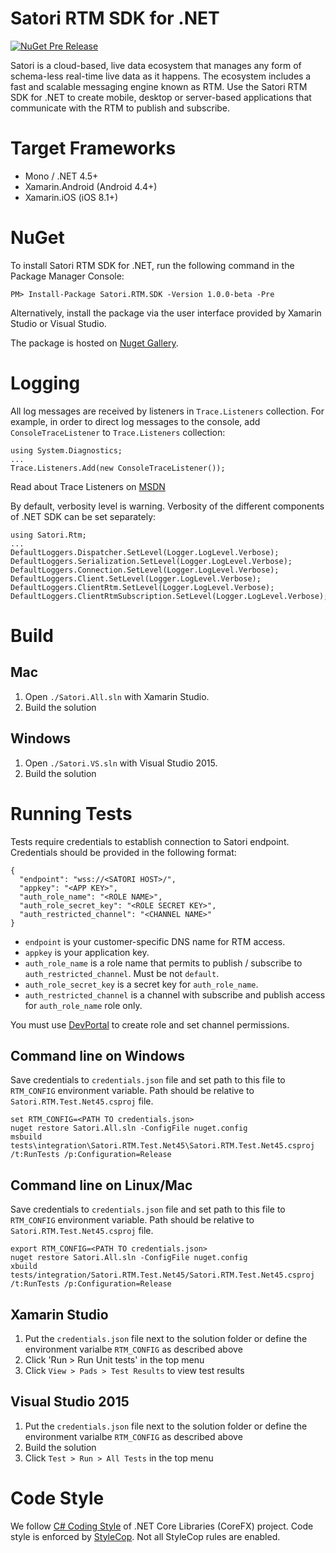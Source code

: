 # Satori RTM SDK for .NET
[![NuGet Pre Release](https://img.shields.io/nuget/vpre/Satori.RTM.SDK.svg)]()

Satori is a cloud-based, live data ecosystem that manages any form of schema-less real-time live data as it happens. 
The ecosystem includes a fast and scalable messaging engine known as RTM. Use the Satori RTM SDK for .NET to create mobile, desktop or server-based applications that communicate with the RTM to publish and subscribe.

# Target Frameworks

* Mono / .NET 4.5+
* Xamarin.Android (Android 4.4+)
* Xamarin.iOS (iOS 8.1+)

# NuGet

To install Satori RTM SDK for .NET, run the following command in the Package Manager Console:
```
PM> Install-Package Satori.RTM.SDK -Version 1.0.0-beta -Pre
```
Alternatively, install the package via the user interface provided by Xamarin Studio or Visual Studio. 

The package is hosted on [Nuget Gallery](https://www.nuget.org/packages/Satori.RTM.SDK/). 

# Logging

All log messages are received by listeners in `Trace.Listeners` collection. For example, in order to direct 
log messages to the console, add `ConsoleTraceListener` to `Trace.Listeners` collection: 

```
using System.Diagnostics;
...
Trace.Listeners.Add(new ConsoleTraceListener());
```

Read about Trace Listeners on [MSDN](https://msdn.microsoft.com/en-us/library/4y5y10s7(v=vs.110).aspx)

By default, verbosity level is warning. Verbosity of the different components of .NET SDK can be set separately: 

```
using Satori.Rtm;
...
DefaultLoggers.Dispatcher.SetLevel(Logger.LogLevel.Verbose);
DefaultLoggers.Serialization.SetLevel(Logger.LogLevel.Verbose);
DefaultLoggers.Connection.SetLevel(Logger.LogLevel.Verbose);
DefaultLoggers.Client.SetLevel(Logger.LogLevel.Verbose);
DefaultLoggers.ClientRtm.SetLevel(Logger.LogLevel.Verbose);
DefaultLoggers.ClientRtmSubscription.SetLevel(Logger.LogLevel.Verbose);
```
# Build

## Mac

1. Open `./Satori.All.sln` with Xamarin Studio. 
2. Build the solution
 
## Windows

1. Open `./Satori.VS.sln` with Visual Studio 2015.
2. Build the solution

# Running Tests

Tests require credentials to establish connection to Satori endpoint. Credentials should be provided in 
the following format: 

```
{
  "endpoint": "wss://<SATORI HOST>/",
  "appkey": "<APP KEY>",
  "auth_role_name": "<ROLE NAME>",
  "auth_role_secret_key": "<ROLE SECRET KEY>",
  "auth_restricted_channel": "<CHANNEL NAME>"
}
```

* `endpoint` is your customer-specific DNS name for RTM access.
* `appkey` is your application key.
* `auth_role_name` is a role name that permits to publish / subscribe to `auth_restricted_channel`. Must be not `default`.
* `auth_role_secret_key` is a secret key for `auth_role_name`.
* `auth_restricted_channel` is a channel with subscribe and publish access for `auth_role_name` role only.

You must use [DevPortal](https://developer.satori.com/) to create role and set channel permissions.

## Command line on Windows
Save credentials to `credentials.json` file and set path to this file to `RTM_CONFIG` environment variable. Path should be relative to `Satori.RTM.Test.Net45.csproj` file. 
```
set RTM_CONFIG=<PATH TO credentials.json>
nuget restore Satori.All.sln -ConfigFile nuget.config
msbuild tests\integration\Satori.RTM.Test.Net45\Satori.RTM.Test.Net45.csproj /t:RunTests /p:Configuration=Release
```

## Command line on Linux/Mac
Save credentials to `credentials.json` file and set path to this file to `RTM_CONFIG` environment variable. Path should be relative to `Satori.RTM.Test.Net45.csproj` file. 
```
export RTM_CONFIG=<PATH TO credentials.json>
nuget restore Satori.All.sln -ConfigFile nuget.config
xbuild tests/integration/Satori.RTM.Test.Net45/Satori.RTM.Test.Net45.csproj /t:RunTests /p:Configuration=Release
```

## Xamarin Studio

1. Put the `credentials.json` file next to the solution folder or define the environment varialbe `RTM_CONFIG` as described above
2. Click 'Run > Run Unit tests' in the top menu
3. Click `View > Pads > Test Results` to view test results 

## Visual Studio 2015

1. Put the `credentials.json` file next to the solution folder or define the environment varialbe `RTM_CONFIG` as described above
2. Build the solution
3. Click `Test > Run > All Tests` in the top menu 

# Code Style
We follow [C# Coding Style](https://github.com/dotnet/corefx/blob/master/Documentation/coding-guidelines/coding-style.md) of .NET Core Libraries (CoreFX) project. Code style is enforced by [StyleCop](https://github.com/StyleCop/StyleCop). Not all StyleCop rules are enabled. 
